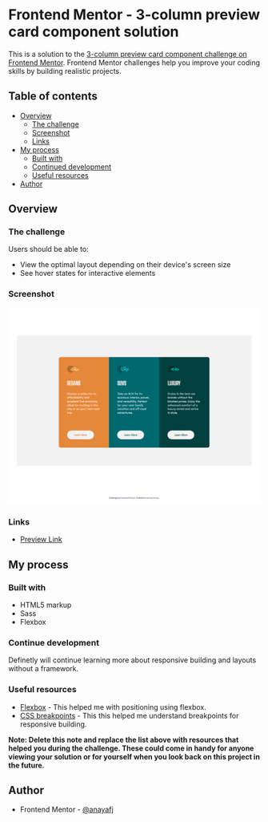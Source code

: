 # Frontend Mentor - 3-column preview card component solution

This is a solution to the [3-column preview card component challenge on Frontend Mentor](https://www.frontendmentor.io/challenges/3column-preview-card-component-pH92eAR2-). Frontend Mentor challenges help you improve your coding skills by building realistic projects.

## Table of contents

- [Overview](#overview)
  - [The challenge](#the-challenge)
  - [Screenshot](#screenshot)
  - [Links](#links)
- [My process](#my-process)
  - [Built with](#built-with)
  - [Continued development](#continued-development)
  - [Useful resources](#useful-resources)
- [Author](#author)

## Overview

### The challenge

Users should be able to:

- View the optimal layout depending on their device's screen size
- See hover states for interactive elements

### Screenshot

![](./images/fd_3card_screenShot.png)

### Links

- [Preview Link](https://anayafj.github.io/fm-3-column-preview-card-component/index.html)

## My process

### Built with

- HTML5 markup
- Sass
- Flexbox

### Continue development

Definetly will continue learning more about responsive building and layouts without a framework.

### Useful resources

- [Flexbox](https://css-tricks.com/snippets/css/a-guide-to-flexbox/) - This helped me with positioning using flexbox.
- [CSS breakpoints](https://www.freecodecamp.org/news/the-100-correct-way-to-do-css-breakpoints-88d6a5ba1862/) - This this helped me understand breakpoints for responsive building.

**Note: Delete this note and replace the list above with resources that helped you during the challenge. These could come in handy for anyone viewing your solution or for yourself when you look back on this project in the future.**

## Author

- Frontend Mentor - [@anayafj](https://www.frontendmentor.io/profile/anayafj)
